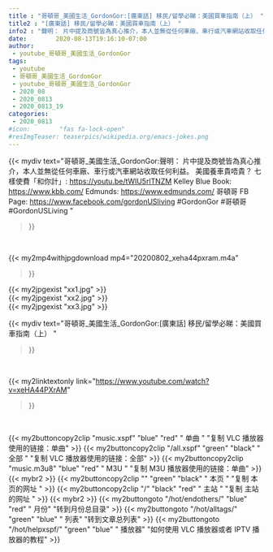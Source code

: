 ```yaml
---
title : "哥頓哥_美國生活_GordonGor:[廣東話] 移民/留學必睇：美國買車指南（上） "
title2 : "[廣東話] 移民/留學必睇：美國買車指南（上） "
info2 : "聲明： 片中提及商號皆為真心推介，本人並無從任何車廠、車行或汽車網站收取任何利益。  美國養車貴唔貴？ 七樣使費「和你計」: https://youtu.be/tWIU5rlTNZM  Kelley Blue Book:  https://www.kbb.com/ Edmunds: https://www.edmunds.com/  哥頓哥 FB Page: https://www.facebook.com/gordonUSliving  #GordonGor #哥頓哥 #GordonUSLiving "
date:        2020-08-13T19:16:10-07:00
author:
 - youtube_哥頓哥_美國生活_GordonGor
tags:
 - youtube
 - 哥頓哥_美國生活_GordonGor
 - youtube_哥頓哥_美國生活_GordonGor
 - 2020_08
 - 2020_0813
 - 2020_0813_19
categories:
 - 2020_0813
#icon:        "fas fa-lock-open"
#resImgTeaser: teaserpics/wikipedia.org/emacs-jokes.png
---
```


{{< mydiv text="哥頓哥_美國生活_GordonGor:聲明： 片中提及商號皆為真心推介，本人並無從任何車廠、車行或汽車網站收取任何利益。  美國養車貴唔貴？ 七樣使費「和你計」: https://youtu.be/tWIU5rlTNZM  Kelley Blue Book:  https://www.kbb.com/ Edmunds: https://www.edmunds.com/  哥頓哥 FB Page: https://www.facebook.com/gordonUSliving  #GordonGor #哥頓哥 #GordonUSLiving "
>}}
<br>


{{< my2mp4withjpgdownload mp4="20200802_xeha44pxram.m4a"
>}}

{{< my2jpgexist "xx1.jpg" >}}<br>
{{< my2jpgexist "xx2.jpg" >}}<br>
{{< my2jpgexist "xx3.jpg" >}}<br>



{{< mydiv text="哥頓哥_美國生活_GordonGor:[廣東話] 移民/留學必睇：美國買車指南（上） "
>}}
<br>

{{< my2linktextonly link="https://www.youtube.com/watch?v=xeHA44PXrAM"
>}}


<br>

{{< my2buttoncopy2clip "music.xspf"        "blue"   "red"    " 单曲 "  "复制 VLC 播放器使用的链接：单曲" >}} {{< my2buttoncopy2clip "/all.xspf"         "green"  "black"  " 全部 "  "复制 VLC 播放器使用的链接：全部" >}} {{< my2buttoncopy2clip "music.m3u8"        "blue"   "red"    " M3U  "    "复制 M3U 播放器使用的链接：单曲" >}} {{< mybr2 >}} {{< my2buttoncopy2clip ""                  "green"  "black"  " 本页 "    "复制 本页的网址 " >}} {{< my2buttoncopy2clip "/"                 "black"  "red"    " 主站 "    "复制 主站的网址 " >}} {{< mybr2 >}} {{< my2buttongoto      "/hot/endothers/"   "blue"   "red"    " 月份"   "转到月份总目录" >}} {{< my2buttongoto      "/hot/alltags/"     "green"  "blue"   " 列表"   "转到文章总列表" >}} {{< my2buttongoto      "/hot/helpxspf/"    "green"  "blue"   " 播放器" "如何使用 VLC 播放器或者 IPTV 播放器的教程" >}} 
